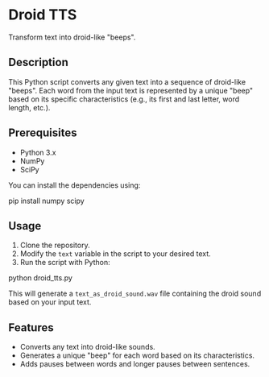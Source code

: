 
# Droid TTS

Transform text into droid-like "beeps".

## Description

This Python script converts any given text into a sequence of droid-like "beeps". Each word from the input text is represented by a unique "beep" based on its specific characteristics (e.g., its first and last letter, word length, etc.).

## Prerequisites

- Python 3.x
- NumPy
- SciPy

You can install the dependencies using:


pip install numpy scipy


## Usage

1. Clone the repository.
2. Modify the `text` variable in the script to your desired text.
3. Run the script with Python:


python droid_tts.py


This will generate a `text_as_droid_sound.wav` file containing the droid sound based on your input text.

## Features

- Converts any text into droid-like sounds.
- Generates a unique "beep" for each word based on its characteristics.
- Adds pauses between words and longer pauses between sentences.
